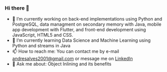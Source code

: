 ### Hi there 👋


- 🔭 I’m currently working on back-end implementations using Python and PostgreSQL, data managment on secondary memory with Java, mobile app development with Flutter, and front-end development using JavaScript, HTML5 and CSS.
- 🌱 I’m currently learning Data Science and Machine Learning using Python and streams in Java
- 📫 How to reach me: You can contact me by e-mail [andresalves2001@gmail.com](mailto:andresalves2001@gmail.com) or message me on [LinkedIn](https://www.linkedin.com/in/andresantosalves)
- 💬 Ask me about: Object Inlining and its benefits
